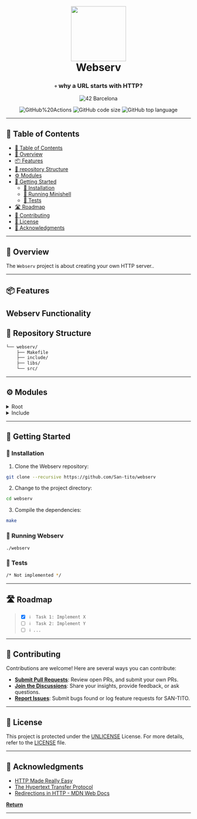 <div align="center">
<h1 align="center">
<img src="https://raw.githubusercontent.com/ayogun/42-project-badges/main/badges/webservm.png" width="150" />
<br>Webserv</h1>
<h3>◦ why a URL starts with HTTP?</h3>

<p align="center">
<img src="https://img.shields.io/badge/Barcelona-100000?style=flat-square&logo=42&logoColor=white&labelColor=000000&color=000000" alt="42 Barcelona" />
</p>
<img src="https://img.shields.io/github/actions/workflow/status/San-tito/webserv/cpp.yml?style=flat-square" alt="GitHub%20Actions" />
<img src="https://img.shields.io/github/languages/code-size/San-tito/webserv?style=flat-square" alt="GitHub code size" />
<img src="https://img.shields.io/github/languages/top/San-tito/webserv?style=flat-square" alt="GitHub top language" />
</div>

---

## 📖 Table of Contents
- [📖 Table of Contents](#-table-of-contents)
- [📍 Overview](#-overview)
- [📦 Features](#-features)
- [📂 repository Structure](#-repository-structure)
- [⚙️ Modules](#-modules)
- [🚀 Getting Started](#-getting-started)
    - [🔧 Installation](#-installation)
    - [🤖 Running Minishell](#-running-minishell)
    - [🧪 Tests](#-tests)
- [🛣 Roadmap](#-roadmap)
- [🤝 Contributing](#-contributing)
- [📄 License](#-license)
- [👏 Acknowledgments](#-acknowledgments)

---


## 📍 Overview

The `Webserv` project is about creating your own HTTP server..

---

## 📦 Features

**Webserv Functionality**
---

## 📂 Repository Structure

```sh
└── webserv/
    ├── Makefile
    ├── include/
    ├── libs/
    └── src/


```

---

## ⚙️ Modules

<details closed><summary>Root</summary>

</details>

<details closed><summary>Include</summary>

</details>

---


## 🚀 Getting Started

### 🔧 Installation

1. Clone the Webserv repository:
```sh
git clone --recursive https://github.com/San-tito/webserv
```

2. Change to the project directory:
```sh
cd webserv
```

3. Compile the dependencies:
```sh
make
```

### 🤖 Running Webserv
```sh
./webserv
```

### 🧪 Tests
```sh
/* Not implemented */
```

---


## 🛣 Roadmap

> - [X] `ℹ️  Task 1: Implement X`
> - [ ] `ℹ️  Task 2: Implement Y`
> - [ ] `ℹ️ ...`


---

## 🤝 Contributing

Contributions are welcome! Here are several ways you can contribute:

- **[Submit Pull Requests](https://github.com/San-tito/webserv/blob/main/CONTRIBUTING.md)**: Review open PRs, and submit your own PRs.
- **[Join the Discussions](https://github.com/San-tito/webserv/discussions)**: Share your insights, provide feedback, or ask questions.
- **[Report Issues](https://github.com/San-tito/webserv/issues)**: Submit bugs found or log feature requests for SAN-TITO.

---

## 📄 License

This project is protected under the [UNLICENSE](https://choosealicense.com/licenses/unlicense) License. For more details, refer to the [LICENSE](LICENSE) file.

---

## 👏 Acknowledgments

- [HTTP Made Really Easy](https://www.jmarshall.com/easy/http)
- [The Hypertext Transfer Protocol](https://datatracker.ietf.org/doc/html/rfc2616)
- [Redirections in HTTP - MDN Web Docs](https://developer.mozilla.org/en-US/docs/Web/HTTP/Redirections)

[**Return**](#Top)

---

